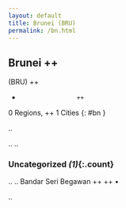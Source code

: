 ```yaml
---
layout: default
title: Brunei (BRU)
permalink: /bn.html
---
```



## Brunei   ++
(BRU)  ++
-                     ++
0 Regions, ++
1 Cities
{: #bn }

.. 




.. 
.. 


### Uncategorized _(1)_{:.count}


..
..
Bandar Seri Begawan  ++
 ++
•




.. 
 
